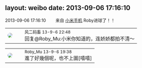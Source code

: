 layout: weibo
date: 2013-09-06 17:16:10
---
<meta name="referrer" content="no-referrer" />

2013-09-06 17:16:10  &nbsp;&nbsp;&nbsp;&nbsp;&nbsp;&nbsp; 来自 <a href="http://app.weibo.com/t/feed/22zMnn" rel="nofollow">小米手机</a>
Roby进球了！！ ​​​

<table style="width: 100%;">
  <tr>
    <td style="width: 40px;"><img style="border-radius:50%" src="https://tva3.sinaimg.cn/crop.0.0.639.639.50/6d2a6003jw8f3idy69w2gj20hs0hrt9g.jpg?KID=imgbed,tva&Expires=1624465736&ssig=bOn6d%2BtFiO"></td>
    <td colspan="2"><small>风二码畜 13-9-6 22:48</small><br/>回复@Roby_Mu:小米你知道的，连娇娇都拍不清～</td>
  </tr>
</table>

<table style="width: 100%;">
  <tr>
    <td style="width: 40px;"><img style="border-radius:50%" src="https://tva2.sinaimg.cn/crop.0.0.180.180.50/81fd9f09jw1e8qgp5bmzyj2050050aa8.jpg?KID=imgbed,tva&Expires=1624465736&ssig=P2K%2FuPVEZT"></td>
    <td colspan="2"><small>Roby_Mu 13-9-6 19:38</small><br/>進了好幾個呢，也不上圖[嘻嘻]</td>
  </tr>
</table>
